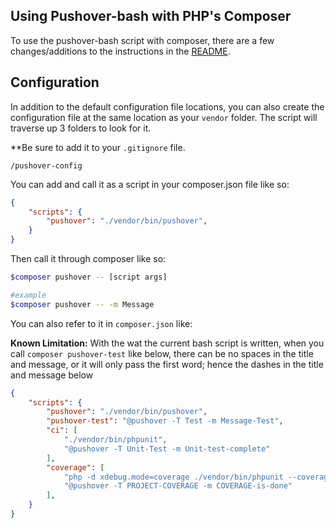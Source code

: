 ## Using Pushover-bash with PHP's Composer

To use the pushover-bash script with composer, there are a few changes/additions to the instructions in the [README](README.md).

## Configuration

In addition to the default configuration file locations, you can also create the configuration file at the same location as your `vendor` folder. The script will traverse up 3 folders to look for it.

**Be sure to add it to your `.gitignore` file.
```.gitignore
/pushover-config
```

You can add and call it as a script in your composer.json file like so:

```json
{
    "scripts": {
        "pushover": "./vendor/bin/pushover",
    }
}
```

Then call it through composer like so:
```bash
$composer pushover -- [script args]

#example
$composer pushover -- -m Message
```

You can also refer to it in `composer.json` like:

**Known Limitation:** With the wat the current bash script is written, when you call `composer pushover-test` like below, there can be no spaces in the title and message, or it will only pass the first word; hence the dashes in the title and message below

```json
{
    "scripts": {
        "pushover": "./vendor/bin/pushover",
        "pushover-test": "@pushover -T Test -m Message-Test",
        "ci": [
            "./vendor/bin/phpunit",
            "@pushover -T Unit-Test -m Unit-test-complete"
        ],
        "coverage": [
            "php -d xdebug.mode=coverage ./vendor/bin/phpunit --coverage-html coverage --testdox",
            "@pushover -T PROJECT-COVERAGE -m COVERAGE-is-done"
        ],
    }
}
```